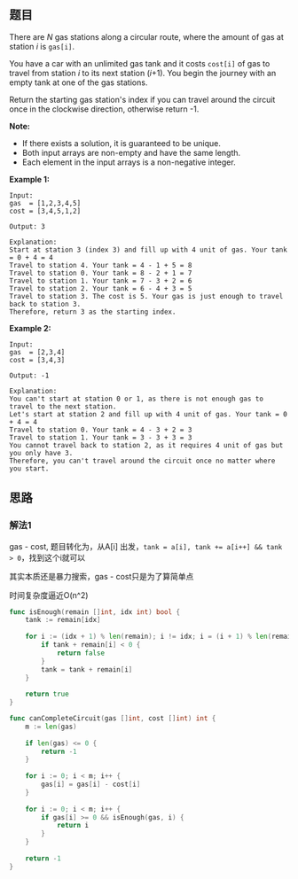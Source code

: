 ## 题目

There are *N* gas stations along a circular route, where the amount of gas at station *i* is `gas[i]`.

You have a car with an unlimited gas tank and it costs `cost[i]` of gas to travel from station *i* to its next station (*i*+1). You begin the journey with an empty tank at one of the gas stations.

Return the starting gas station's index if you can travel around the circuit once in the clockwise direction, otherwise return -1.

**Note:**

- If there exists a solution, it is guaranteed to be unique.
- Both input arrays are non-empty and have the same length.
- Each element in the input arrays is a non-negative integer.

**Example 1:**

```
Input: 
gas  = [1,2,3,4,5]
cost = [3,4,5,1,2]

Output: 3

Explanation:
Start at station 3 (index 3) and fill up with 4 unit of gas. Your tank = 0 + 4 = 4
Travel to station 4. Your tank = 4 - 1 + 5 = 8
Travel to station 0. Your tank = 8 - 2 + 1 = 7
Travel to station 1. Your tank = 7 - 3 + 2 = 6
Travel to station 2. Your tank = 6 - 4 + 3 = 5
Travel to station 3. The cost is 5. Your gas is just enough to travel back to station 3.
Therefore, return 3 as the starting index.
```

**Example 2:**

```
Input: 
gas  = [2,3,4]
cost = [3,4,3]

Output: -1

Explanation:
You can't start at station 0 or 1, as there is not enough gas to travel to the next station.
Let's start at station 2 and fill up with 4 unit of gas. Your tank = 0 + 4 = 4
Travel to station 0. Your tank = 4 - 3 + 2 = 3
Travel to station 1. Your tank = 3 - 3 + 3 = 3
You cannot travel back to station 2, as it requires 4 unit of gas but you only have 3.
Therefore, you can't travel around the circuit once no matter where you start.
```

## 思路

### 解法1

gas - cost, 题目转化为，从A[i] 出发，`tank = a[i], tank += a[i++] && tank > 0`，找到这个i就可以

其实本质还是暴力搜索，gas - cost只是为了算简单点

时间复杂度逼近O(n^2)

```go
func isEnough(remain []int, idx int) bool {
    tank := remain[idx]
    
    for i := (idx + 1) % len(remain); i != idx; i = (i + 1) % len(remain) {
        if tank + remain[i] < 0 {
            return false
        }
        tank = tank + remain[i]
    }
    
    return true
}

func canCompleteCircuit(gas []int, cost []int) int {
    m := len(gas) 
    
    if len(gas) <= 0 {
        return -1
    }
    
    for i := 0; i < m; i++ {
        gas[i] = gas[i] - cost[i]
    }
    
    for i := 0; i < m; i++ {
        if gas[i] >= 0 && isEnough(gas, i) {
            return i 
        }
    }
    
    return -1
}
```


